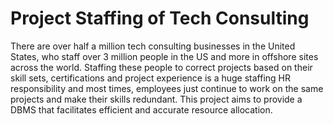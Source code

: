 # Project Staffing of Tech Consulting

There are over half a million tech consulting businesses in the United States, who staff over 3 million people in the US and more in offshore sites across the world. Staffing these people to correct projects based on their skill sets, certifications and project experience is a huge staffing HR responsibility and most times, employees just continue to work on the same projects and make their skills redundant. This project aims to provide a DBMS that facilitates efficient and accurate resource allocation. 
